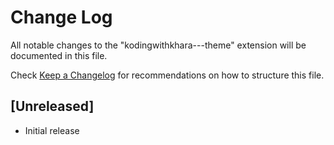# Change Log

All notable changes to the "kodingwithkhara---theme" extension will be documented in this file.

Check [Keep a Changelog](http://keepachangelog.com/) for recommendations on how to structure this file.

## [Unreleased]

- Initial release
